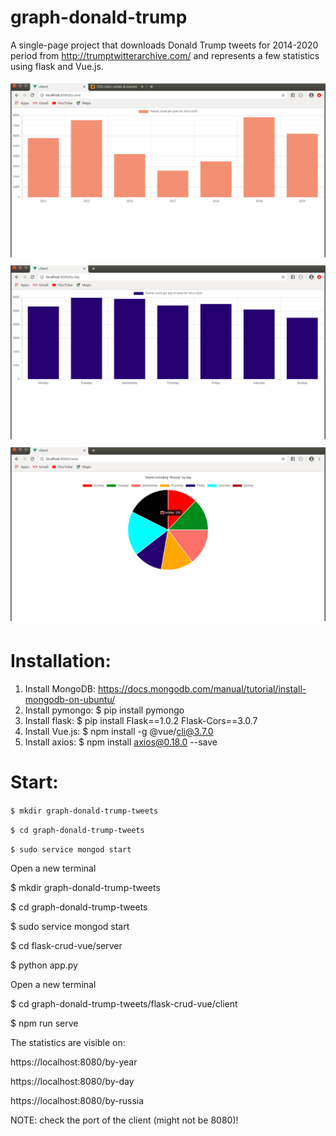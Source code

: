 # graph-donald-trump
A single-page project that downloads Donald Trump tweets for 2014-2020 period from http://trumptwitterarchive.com/ and represents a few statistics using flask and Vue.js.

![outlook](tweets-by-year.png) ![outlook](tweets-by-day.png) ![outlook](tweets-containing-russia-by-day.png)


# Installation:

1. Install MongoDB: https://docs.mongodb.com/manual/tutorial/install-mongodb-on-ubuntu/
2. Install pymongo: $ pip install pymongo
3. Install flask: $ pip install Flask==1.0.2 Flask-Cors==3.0.7
4. Install Vue.js: $ npm install -g @vue/cli@3.7.0
5. Install axios: $ npm install axios@0.18.0 --save

# Start:

`$ mkdir graph-donald-trump-tweets`

`$ cd graph-donald-trump-tweets`

`$ sudo service mongod start`

Open a new terminal

$ mkdir graph-donald-trump-tweets

$ cd graph-donald-trump-tweets

$ sudo service mongod start

$ cd flask-crud-vue/server

$ python app.py

Open a new terminal

$ cd graph-donald-trump-tweets/flask-crud-vue/client

$ npm run serve

The statistics are visible on:

https://localhost:8080/by-year

https://localhost:8080/by-day

https://localhost:8080/by-russia

NOTE: check the port of the client (might not be 8080)!
